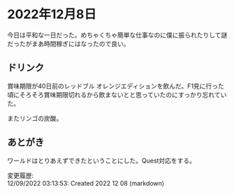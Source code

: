 # 2022年12月8日

今日は平和な一日だった。めちゃくちゃ簡単な仕事なのに僕に振られたりして謎だったがまあ時間稼ぎにはなったので良い。

## ドリンク

賞味期限が40日前のレッドブル オレンジエディションを飲んだ。F1見に行った頃にそろそろ賞味期限切れるから飲まないとと思っていたのにすっかり忘れていた。

またリンゴの炭酸。

## あとがき

ワールドはとりあえずできたということにした。Quest対応をする。

変更履歴:  
12/09/2022 03:13:53: Created 2022 12 08 (markdown)  
